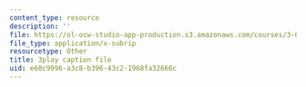 ```yaml
---
content_type: resource
description: ''
file: https://ol-ocw-studio-app-production.s3.amazonaws.com/courses/3-60-symmetry-structure-and-tensor-properties-of-materials-fall-2005/e60c9996a3c8b39643c21968fa32666c_-HJE0OYHTH4.srt
file_type: application/x-subrip
resourcetype: Other
title: 3play caption file
uid: e60c9996-a3c8-b396-43c2-1968fa32666c
---
```

